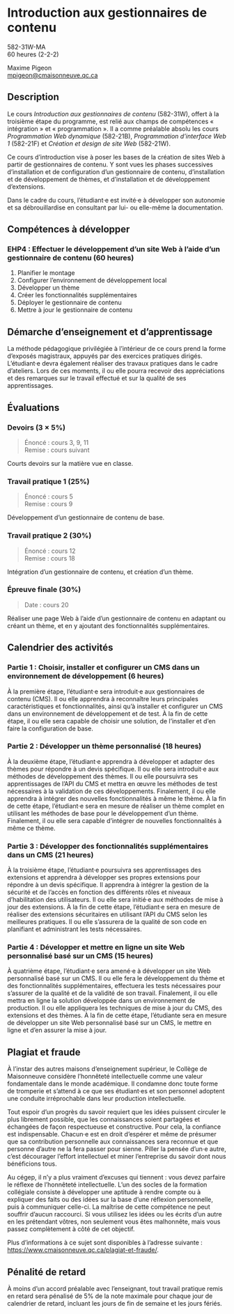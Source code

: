 # Introduction aux gestionnaires de contenu

582-31W-MA \
60 heures (2-2-2)

Maxime Pigeon \
mpigeon@cmaisonneuve.qc.ca

## Description

Le cours *Introduction aux gestionnaires de contenu* (582-31W), offert à la troisième étape du programme, est relié aux champs de compétences « intégration » et « programmation ». Il a comme préalable absolu les cours *Programmation Web dynamique* (582-21B), *Programmation d’interface Web 1* (582-21F) et *Création et design de site Web* (582-21W).

Ce cours d’introduction vise à poser les bases de la création de sites Web à partir de gestionnaires de contenu. Y sont vues les phases successives d’installation et de configuration d’un gestionnaire de contenu, d’installation et de développement de thèmes, et d’installation et de développement d’extensions. 

Dans le cadre du cours, l’étudiant·e est invité·e à développer son autonomie et sa débrouillardise en consultant par lui- ou elle-même la documentation.

## Compétences à développer

### EHP4 : Effectuer le développement d’un site Web à l’aide d’un gestionnaire de contenu (60 heures)

1. Planifier le montage
2. Configurer l’environnement de développement local
3. Développer un thème
4. Créer les fonctionnalités supplémentaires
5. Déployer le gestionnaire de contenu
6. Mettre à jour le gestionnaire de contenu

## Démarche d’enseignement et d’apprentissage

La méthode pédagogique privilégiée à l’intérieur de ce cours prend la forme d’exposés magistraux, appuyés par des exercices pratiques dirigés. L’étudiant·e devra également réaliser des travaux pratiques dans le cadre d’ateliers. Lors de ces moments, il ou elle pourra recevoir des appréciations et des remarques sur le travail effectué et sur la qualité de ses apprentissages.
	
## Évaluations

### Devoirs (3 × 5%)

> Énoncé : cours 3, 9, 11 \
> Remise : cours suivant

Courts devoirs sur la matière vue en classe.

### Travail pratique 1 (25%)

> Énoncé : cours 5 \
> Remise : cours 9

Développement d’un gestionnaire de contenu de base.

### Travail pratique 2 (30%)

> Énoncé : cours 12 \
> Remise : cours 18

Intégration d’un gestionnaire de contenu, et création d’un thème.

### Épreuve finale (30%)

> Date : cours 20

Réaliser une page Web à l’aide d’un gestionnaire de contenu en adaptant ou créant un thème, et en y ajoutant des fonctionnalités supplémentaires.

## Calendrier des activités

### Partie 1 : Choisir, installer et configurer un CMS dans un environnement de développement (6 heures)

À la première étape, l’étudiant·e sera introduit·e aux gestionnaires de contenu (CMS). Il ou elle apprendra à reconnaître leurs principales caractéristiques et fonctionnalités, ainsi qu’à installer et configurer un CMS dans un environnement de développement et de test. À la fin de cette étape, il ou elle sera capable de choisir une solution, de l’installer et d’en faire la configuration de base.

### Partie 2 : Développer un thème personnalisé (18 heures)

À la deuxième étape, l’étudiant·e apprendra à développer et adapter des thèmes pour répondre à un devis spécifique. Il ou elle sera introduit·e aux méthodes de développement des thèmes. Il ou elle poursuivra ses apprentissages de l’API du CMS et mettra en œuvre les méthodes de test nécessaires à la validation de ces développements. Finalement, il ou elle apprendra à intégrer des nouvelles fonctionnalités à même le thème. À la fin de cette étape, l’étudiant·e sera en mesure de réaliser un thème complet en utilisant les méthodes de base pour le développement d’un thème. Finalement, il ou elle sera capable d’intégrer de nouvelles fonctionnalités à même ce thème.

### Partie 3 : Développer des fonctionnalités supplémentaires dans un CMS (21 heures)

À la troisième étape, l’étudiant·e poursuivra ses apprentissages des extensions et apprendra à développer ses propres extensions pour répondre à un devis spécifique. Il apprendra à intégrer la gestion de la sécurité et de l’accès en fonction des différents rôles et niveaux d’habilitation des utilisateurs. Il ou elle sera initié·e aux méthodes de mise à jour des extensions. À la fin de cette étape, l’étudiant·e sera en mesure de réaliser des extensions sécuritaires en utilisant l’API du CMS selon les meilleures pratiques. Il ou elle s’assurera de la qualité de son code en planifiant et administrant les tests nécessaires.

### Partie 4 : Développer et mettre en ligne un site Web personnalisé basé sur un CMS (15 heures)

À quatrième étape, l’étudiant·e sera amené·e à développer un site Web personnalisé basé sur un CMS. Il ou elle fera le développement du thème et des fonctionnalités supplémentaires, effectuera les tests nécessaires pour s’assurer de la qualité et de la validité de son travail. Finalement, il ou elle mettra en ligne la solution développée dans un environnement de production. Il ou elle appliquera les techniques de mise à jour du CMS, des extensions et des thèmes. À la fin de cette étape, l’étudiante sera en mesure de développer un site Web personnalisé basé sur un CMS, le mettre en ligne et d’en assurer la mise à jour.

## Plagiat et fraude

À l’instar des autres maisons d’enseignement supérieur, le Collège de Maisonneuve considère l’honnêteté intellectuelle comme une valeur fondamentale dans le monde académique. Il condamne donc toute forme de tromperie et s’attend à ce que ses étudiant·es et son personnel adoptent une conduite irréprochable dans leur production intellectuelle.

Tout espoir d’un progrès du savoir requiert que les idées puissent circuler le plus librement possible, que les connaissances soient partagées et échangées de façon respectueuse et constructive. Pour cela, la confiance est indispensable. Chacun·e est en droit d’espérer et même de présumer que sa contribution personnelle aux connaissances sera reconnue et que personne d’autre ne la fera passer pour sienne. Piller la pensée d’un·e autre, c’est décourager l’effort intellectuel et miner l’entreprise du savoir dont nous bénéficions tous.

Au cégep, il n’y a plus vraiment d’excuses qui tiennent : vous devez parfaire le réflexe de l’honnêteté intellectuelle. L’un des socles de la formation collégiale consiste à développer une aptitude à rendre compte ou à expliquer des faits ou des idées sur la base d’une réflexion personnelle, puis à communiquer celle-ci. La maîtrise de cette compétence ne peut souffrir d’aucun raccourci. Si vous utilisez les idées ou les écrits d’un autre en les prétendant vôtres, non seulement vous êtes malhonnête, mais vous passez complètement à côté de cet objectif.

Plus d’informations à ce sujet sont disponibles à l’adresse suivante : https://www.cmaisonneuve.qc.ca/plagiat-et-fraude/.

## Pénalité de retard

À moins d’un accord préalable avec l’enseignant, tout travail pratique remis en retard sera pénalisé de 5% de la note maximale pour chaque jour de calendrier de retard, incluant les jours de fin de semaine et les jours fériés.
